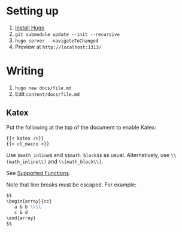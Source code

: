 
# Setting up

1. [Install Hugo](https://gohugo.io/installation/)
2. `git submodule update --init --recursive`
3. `hugo server --navigateToChanged`
4. Preview at `http://localhost:1313/`

# Writing

1. `hugo new docs/file.md`
2. Edit `content/docs/file.md`

## Katex

Put the following at the top of the document to enable Katex:

```markdown
{{< katex />}}
{{< cl_macro >}}
```

Use `$math_inline$` and `$$math_block$$` as usual. Alternatively,
use `\\(math_inline\\)` and `\\[math_block\\]`.

See [Supported Functions](https://katex.org/docs/supported.html).

Note that line breaks must be escaped. For example:

```markdown
$$
\begin{array}{cc}
   a & b \\\\
   c & d
\end{array}
$$
```
